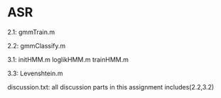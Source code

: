 # ASR

2.1: gmmTrain.m

2.2: gmmClassify.m

3.1: initHMM.m loglikHMM.m trainHMM.m

3.3: Levenshtein.m

discussion.txt: all discussion parts in this assignment includes(2.2,3.2)
